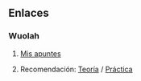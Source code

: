 ## Enlaces
### Wuolah
   1. [Mis apuntes](https://www.wuolah.com/apuntes/estadistica?communityId=10573&f_course=1&f_community=10573&user=1240682&utm_content=subject&referral=Dnreo1&utm_source=referral&utm_medium=referral&utm_campaign=share-copy&utm_term=subject-share-copy)

   1. Recomendación: [Teoría](https://www.wuolah.com/apuntes/estadistica?communityId=10573&f_course=1&f_community=10573&user=738941&utm_content=subject&referral=Dnreo1&utm_source=referral&utm_medium=referral&utm_campaign=share-copy&utm_term=subject-share-copy)
    /
    [Práctica](https://wuolah.com/apuntes/estadistica/practicas-2-3-y-4-de-r-commander-pdf-7612436)